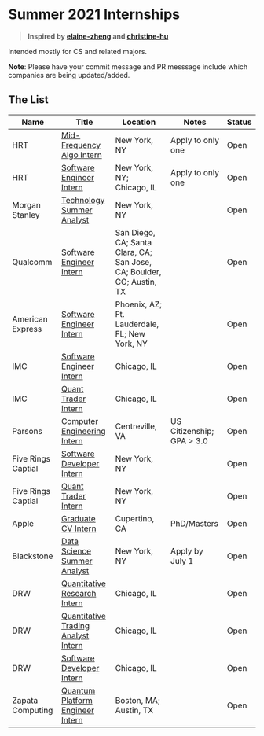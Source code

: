 
# Summer 2021 Internships

> **Inspired by [elaine-zheng](https://github.com/elaine-zheng/summer2020internships) and [christine-hu](https://github.com/christine-hu/summer-2019-internships)**


Intended mostly for CS and related majors.


 **Note**: Please have your commit message and PR messsage include which companies are being updated/added.

## The List

| Name  |  Title |  Location |  Notes | Status |
|---|---|---|---|---|
|  HRT | [Mid-Frequency Algo Intern](https://www.hudsonrivertrading.com/careers/job/?gh_jid=2160228) | New York, NY | Apply to only one  | Open
|  HRT | [Software Engineer Intern](https://www.hudsonrivertrading.com/careers/job/?gh_jid=2160225) | New York, NY; Chicago, IL | Apply to only one  | Open
|  Morgan Stanley | [Technology Summer Analyst](https://morganstanley.tal.net/vx/lang-en-GB/mobile-0/brand-2/user-2429102/xf-3786f0ce9359/candidate/so/pm/1/pl/1/opp/9768-2021-Technology-Summer-Analyst-Program-New-York/en-GB) | New York, NY |   | Open
|  Qualcomm | [Software Engineer Intern](https://jobs.qualcomm.com/public/jobDetails.xhtml?requisitionId=1982304) | San Diego, CA; Santa Clara, CA; San Jose, CA; Boulder, CO; Austin, TX |   | Open
|  American Express | [Software Engineer Intern](https://jobs.americanexpress.com/jobs/20001627?lang=en-us) | Phoenix, AZ; Ft. Lauderdale, FL; New York, NY |   | Open
|  IMC | [Software Engineer Intern](https://imc.wd5.myworkdayjobs.com/invitation/job/Chicago/Software-Engineer-Intern---Summer-2021_REQ-00813) | Chicago, IL |   | Open
|  IMC | [Quant Trader Intern](https://imc.wd5.myworkdayjobs.com/en-US/invitation/job/Chicago/Quant-Trader-Intern---Summer-2021_REQ-00811) | Chicago, IL |   | Open
|  Parsons | [Computer Engineering Intern](https://jobs.parsons.com/job/10837565/computer-engineering-intern-summer-2021-centreville-va/) | Centreville, VA | US Citizenship; GPA > 3.0   | Open
|  Five Rings Captial | [Software Developer Intern](https://jobs.jobvite.com/fiverings/job/o1OAcfwl) | New York, NY |    | Open
|  Five Rings Captial | [Quant Trader Intern](https://jobs.jobvite.com/fiverings/job/oeOAcfwy) | New York, NY |    | Open
|  Apple | [Graduate CV Intern](https://jobs.apple.com/en-us/details/200168156/computer-vision-intern-cvpr-2020?team=SFTWR) | Cupertino, CA | PhD/Masters   | Open
|  Blackstone | [Data Science Summer Analyst](https://blackstone.wd1.myworkdayjobs.com/zh-CN/Blackstone_Campus_Careers/job/New-York/Data-Science---2021-Summer-Analyst_10792) | New York, NY | Apply by July 1   | Open
|  DRW | [Quantitative Research Intern](https://drw.com/careers/job/1350342) | Chicago, IL |    | Open
|  DRW | [Quantitative Trading Analyst Intern](https://drw.com/careers/job/1350336) | Chicago, IL |    | Open
|  DRW | [Software Developer Intern](https://drw.com/careers/job/1350323) | Chicago, IL |    | Open
|  Zapata Computing  |  [Quantum Platform Engineer Intern](https://zapata.bamboohr.com/jobs/view.php?id=67&source=other) | Boston, MA; Austin, TX |    |  Open




